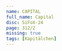 ```yaml
---
name: CAPITAL
full_name: Capital
disc: SiFoX-24
page: 312/2
missing: true
tags: [Kapitälchen]
---
```

